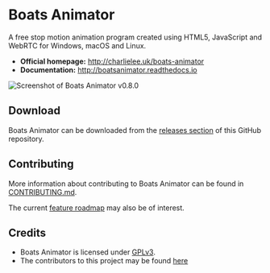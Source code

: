 # Boats Animator

A free stop motion animation program created using HTML5, JavaScript and WebRTC for Windows, macOS and Linux.

  * **Official homepage:** <http://charlielee.uk/boats-animator>
  * **Documentation:** <http://boatsanimator.readthedocs.io>

![Screenshot of Boats Animator v0.8.0](https://www.charlielee.uk/assets/boats-animator/BA-0-8-0-screenshot-2-min.png)

## Download

Boats Animator can be downloaded from the [releases section](https://github.com/charlielee/boats-animator/releases) of this GitHub repository.

## Contributing

More information about contributing to Boats Animator can be found in [CONTRIBUTING.md](https://github.com/charlielee/boats-animator/blob/master/CONTRIBUTING.md).

The current [feature roadmap](https://docs.google.com/spreadsheets/d/17_2srr17qutcjEyvzINK2j4vL4EfNIUBU4KbbX8NHH0/edit?usp=sharing) may also be of interest.

## Credits

  * Boats Animator is licensed under [GPLv3](http://www.gnu.org/licenses/gpl.html).
  * The contributors to this project may be found [here](https://github.com/charlielee/boats-animator/graphs/contributors)
